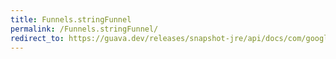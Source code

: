 ```yaml
---
title: Funnels.stringFunnel
permalink: /Funnels.stringFunnel/
redirect_to: https://guava.dev/releases/snapshot-jre/api/docs/com/google/common/hash/Funnels.html#stringFunnel-java.nio.charset.Charset-
---
```

